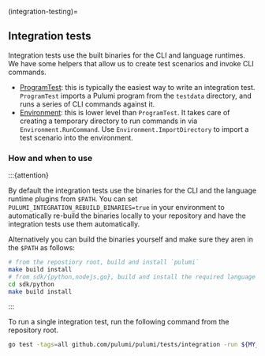 (integration-testing)=
## Integration tests

Integration tests use the built binaries for the CLI and language runtimes. We have some helpers that allow us to create test scenarios and invoke CLI commands.

* [ProgramTest](gh-file:pulumi#pkg/testing/integration/program.go#L853): this is typically the easiest way to write an integration test. `ProgramTest` imports a Pulumi program from the `testdata` directory, and runs a series of CLI commands against it.
* [Environment](gh-file:pulumi#sdk/go/common/testing/environment.go#L42): this is lower level than `ProgramTest`. It takes care of creating a temporary directory to run commands in via `Environment.RunCommand`. Use `Environment.ImportDirectory` to import a test scenario into the environment.

### How and when to use

:::{attention}

By default the integration tests use the binaries for the CLI and the language runtime plugins from `$PATH`.  You can set `PULUMI_INTEGRATION_REBUILD_BINARIES=true` in your environment to automatically re-build the binaries locally to your repository and have the integration tests use them automatically.

Alternatively you can build the binaries yourself and make sure they aren in the `$PATH` as follows:
```bash
# from the repostiory root, build and install `pulumi`
make build install
# from sdk/{python,nodejs,go}, build and install the required language runtimes
cd sdk/python
make build install
```
:::

To run a single integration test, run the following command from the repository root.

```bash
go test -tags=all github.com/pulumi/pulumi/tests/integration -run ${MY_TEST_TO_RUN}
```
